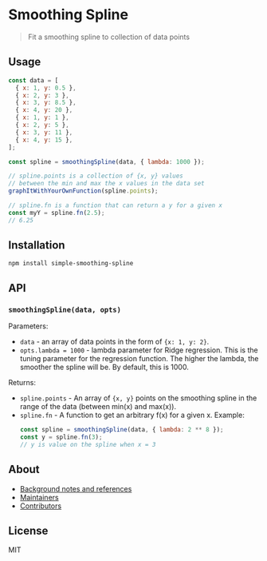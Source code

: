 # Smoothing Spline

> Fit a smoothing spline to collection of data points

## Usage

```js
const data = [
  { x: 1, y: 0.5 },
  { x: 2, y: 3 },
  { x: 3, y: 8.5 },
  { x: 4, y: 20 },
  { x: 1, y: 1 },
  { x: 2, y: 5 },
  { x: 3, y: 11 },
  { x: 4, y: 15 },
];

const spline = smoothingSpline(data, { lambda: 1000 });

// spline.points is a collection of {x, y} values
// between the min and max the x values in the data set
graphItWithYourOwnFunction(spline.points);

// spline.fn is a function that can return a y for a given x
const myY = spline.fn(2.5);
// 6.25
```

## Installation

```console
npm install simple-smoothing-spline
```

## API

### `smoothingSpline(data, opts)`

Parameters:

- `data` - an array of data points in the form of `{x: 1, y: 2}`.
- `opts.lambda = 1000` - lambda parameter for Ridge regression. This is the tuning parameter for the regression function. The higher the lambda, the smoother the spline will be. By default, this is 1000.

Returns:

- `spline.points` - An array of `{x, y}` points on the smoothing spline in the range of the data (between min(x) and max(x)).
- `spline.fn` - A function to get an arbitrary f(x) for a given x.
  Example:
  ```js
  const spline = smoothingSpline(data, { lambda: 2 ** 8 });
  const y = spline.fn(3);
  // y is value on the spline when x = 3
  ```

## About

- [Background notes and references](./NOTES.md)
- [Maintainers](.github/CODEOWNERS)
- [Contributors](https://github.com/UMN-LATIS/simple-smoothing-spline)

## License

MIT
